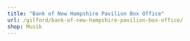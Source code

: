 ```yaml
---
title: "Bank of New Hampshire Pavilion Box Office"
url: /gilford/bank-of-new-hampshire-pavilion-box-office/
shop: Musik
---
```

